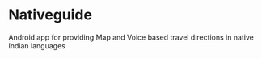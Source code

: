 # Nativeguide
Android app for providing Map and Voice based travel directions in native Indian languages
